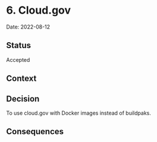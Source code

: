 # 6. Cloud.gov

Date: 2022-08-12

## Status

Accepted

## Context



## Decision

To use cloud.gov with Docker images instead of buildpaks.

## Consequences


